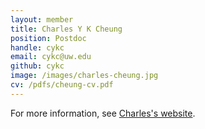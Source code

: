 ```yaml
---
layout: member
title: Charles Y K Cheung
position: Postdoc
handle: cykc
email: cykc@uw.edu
github: cykc
image: /images/charles-cheung.jpg
cv: /pdfs/cheung-cv.pdf
---
```


For more information, see [Charles's website](http://charlescheung-statgen.com/).